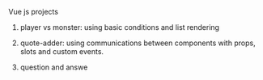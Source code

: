 Vue js projects 

1. player vs monster: using basic conditions and list rendering

2. quote-adder: using communications between components with props, slots and custom events.

3. question and answe
